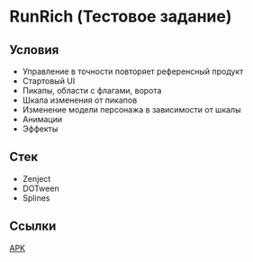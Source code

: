 # RunRich (Тестовое задание)
## Условия
- Управление в точности повторяет референсный продукт
- Стартовый UI
- Пикапы, области с флагами, ворота
- Шкала изменения от пикапов
- Изменение модели персонажа в зависимости от шкалы
- Анимации
- Эффекты
## Стек
- Zenject
- DOTween
- Splines
## Ссылки
[APK](https://drive.google.com/file/d/1Vd_fSF3d7_NdNNMYrIn2T7u78GZeGwrl/view)


